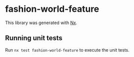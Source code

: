 # fashion-world-feature

This library was generated with [Nx](https://nx.dev).

## Running unit tests

Run `nx test fashion-world-feature` to execute the unit tests.
